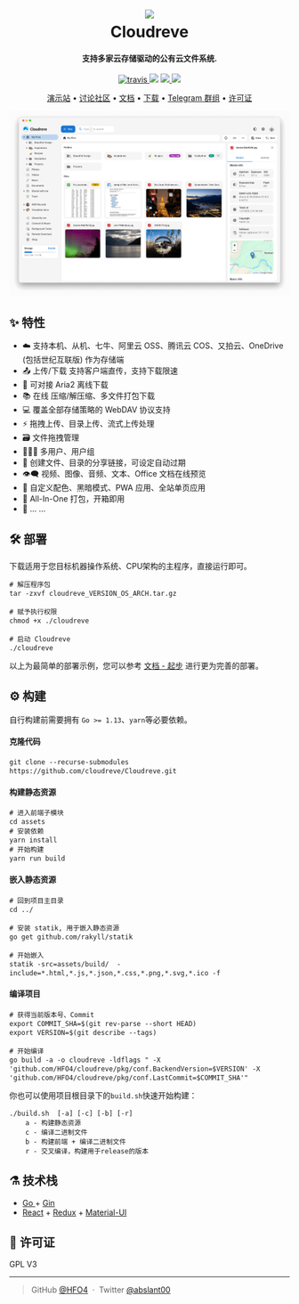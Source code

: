 <h1 align="center">
  <br>
  <a href="https://cloudreve.org/" alt="logo" ><img src="https://raw.githubusercontent.com/cloudreve/frontend/master/public/static/img/logo192.png" width="150"/></a>
  <br>
  Cloudreve
  <br>
</h1>

<h4 align="center">支持多家云存储驱动的公有云文件系统.</h4>

<p align="center">
  <a href="https://travis-ci.com/github/cloudreve/Cloudreve/">
    <img src="https://img.shields.io/travis/com/cloudreve/Cloudreve?style=flat-square"
         alt="travis">
  </a>
  <a href="https://codecov.io/gh/cloudreve/Cloudreve"><img src="https://img.shields.io/codecov/c/github/cloudreve/Cloudreve?style=flat-square"></a>
  <a href="https://goreportcard.com/report/github.com/cloudreve/Cloudreve">
      <img src="https://goreportcard.com/badge/github.com/cloudreve/Cloudreve?style=flat-square">
  </a>
  <a href="https://github.com/cloudreve/Cloudreve/releases">
    <img src="https://img.shields.io/github/v/release/cloudreve/Cloudreve?include_prereleases&style=flat-square">
  </a>
</p>

<p align="center">
  <a href="https://demo.cloudreve.org">演示站</a> •
  <a href="https://forum.cloudreve.org/">讨论社区</a> •
  <a href="https://docs.cloudreve.org/">文档</a> •
  <a href="https://github.com/cloudreve/Cloudreve/releases">下载</a> •
  <a href="https://t.me/cloudreve_official">Telegram 群组</a> •
  <a href="#scroll-许可证">许可证</a>
</p>

![Screenshot](https://raw.githubusercontent.com/cloudreve/docs/master/images/homepage.png)

## :sparkles: 特性

* :cloud: 支持本机、从机、七牛、阿里云 OSS、腾讯云 COS、又拍云、OneDrive (包括世纪互联版) 作为存储端
* :outbox_tray: 上传/下载 支持客户端直传，支持下载限速
* 💾 可对接 Aria2 离线下载
* 📚 在线 压缩/解压缩、多文件打包下载
* 💻 覆盖全部存储策略的 WebDAV 协议支持
* :zap: 拖拽上传、目录上传、流式上传处理
* :card_file_box: 文件拖拽管理
*  :family_woman_girl_boy:   多用户、用户组
* :link: 创建文件、目录的分享链接，可设定自动过期
* :eye_speech_bubble: 视频、图像、音频、文本、Office 文档在线预览
* :art: 自定义配色、黑暗模式、PWA 应用、全站单页应用
* :rocket: All-In-One 打包，开箱即用
* 🌈 ... ...

## :hammer_and_wrench: 部署

下载适用于您目标机器操作系统、CPU架构的主程序，直接运行即可。

```shell
# 解压程序包
tar -zxvf cloudreve_VERSION_OS_ARCH.tar.gz

# 赋予执行权限
chmod +x ./cloudreve

# 启动 Cloudreve
./cloudreve
```

以上为最简单的部署示例，您可以参考 [文档 - 起步](https://docs.cloudreve.org/) 进行更为完善的部署。

## :gear: 构建

自行构建前需要拥有 `Go >= 1.13`、`yarn`等必要依赖。

#### 克隆代码

```shell
git clone --recurse-submodules https://github.com/cloudreve/Cloudreve.git
```

#### 构建静态资源

```shell
# 进入前端子模块
cd assets
# 安装依赖
yarn install
# 开始构建
yarn run build
```

#### 嵌入静态资源

```shell
# 回到项目主目录
cd ../

# 安装 statik, 用于嵌入静态资源
go get github.com/rakyll/statik

# 开始嵌入
statik -src=assets/build/  -include=*.html,*.js,*.json,*.css,*.png,*.svg,*.ico -f
```

#### 编译项目

```shell
# 获得当前版本号、Commit
export COMMIT_SHA=$(git rev-parse --short HEAD)
export VERSION=$(git describe --tags)

# 开始编译
go build -a -o cloudreve -ldflags " -X 'github.com/HFO4/cloudreve/pkg/conf.BackendVersion=$VERSION' -X 'github.com/HFO4/cloudreve/pkg/conf.LastCommit=$COMMIT_SHA'"
```

你也可以使用项目根目录下的`build.sh`快速开始构建：

```shell
./build.sh  [-a] [-c] [-b] [-r]
	a - 构建静态资源
	c - 编译二进制文件
	b - 构建前端 + 编译二进制文件
	r - 交叉编译，构建用于release的版本
```

## :alembic: 技术栈

* [Go ](https://golang.org/) + [Gin](https://github.com/gin-gonic/gin)
* [React](https://github.com/facebook/react) + [Redux](https://github.com/reduxjs/redux) + [Material-UI](https://github.com/mui-org/material-ui)

## :scroll: 许可证

GPL V3

---
> GitHub [@HFO4](https://github.com/HFO4) &nbsp;&middot;&nbsp;
> Twitter [@abslant00](https://twitter.com/abslant00)
